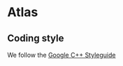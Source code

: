 # Atlas


## Coding style
We follow the [Google C++ Styleguide](https://google.github.io/styleguide/cppguide.html)
